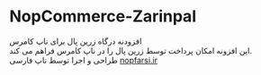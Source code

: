 # NopCommerce-Zarinpal

افزودنه درگاه زرین پال برای ناپ کامرس
<br />
این افزونه امکان پرداخت توسط زرین پال را در ناپ کامرس فراهم می کند.
<br />
طراحی و اجرا توسط ناپ فارسی
<a href="http://nopfarsi.ir">nopfarsi.ir</a>

